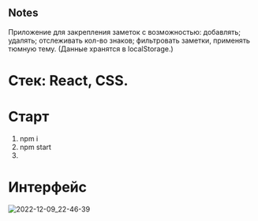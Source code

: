 ## Notes
Приложение для закрепления заметок с возможностью: добавлять; удалять; отслеживать кол-во знаков; фильтровать заметки, применять тюмную тему. (Данные хранятся в localStorage.)
# Стек: React, CSS.
# Старт
  1. npm i
  2. npm start
  3. 
# Интерфейс
![2022-12-09_22-46-39](https://user-images.githubusercontent.com/105100908/206788260-a4327077-0ecf-46d1-bf49-cd2f3f937aae.png)
